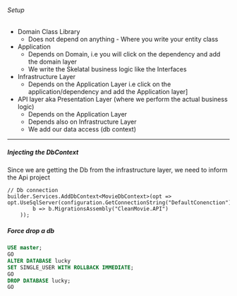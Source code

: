 ﻿###### Setup

- Domain Class Library
    - Does not depend on anything - Where you write your entity class
- Application
    - Depends on Domain, i.e you will click on the dependency and add the domain layer
    - We write the Skelatal business logic like the Interfaces
- Infrastructure Layer
    - Depends on the Application Layer i.e click on the application/dependency and add the Application layer]
- API layer aka Presentation Layer (where we perform the actual business logic)
    - Depends on the Application Layer
    - Depends also on Infrastructure Layer
    - We add our data access (db context)

---

##### Injecting the DbContext
Since we are getting the Db from the infrastructure layer, we need to inform the Api project 
```
// Db connection
builder.Services.AddDbContext<MovieDbContext>(opt => opt.UseSqlServer(configuration.GetConnectionString("DefaultConenction"),
        b => b.MigrationsAssembly("CleanMovie.API")
    ));
```


##### Force drop a db
```sql
USE master;
GO
ALTER DATABASE lucky
SET SINGLE_USER WITH ROLLBACK IMMEDIATE;
GO
DROP DATABASE lucky;
GO
```